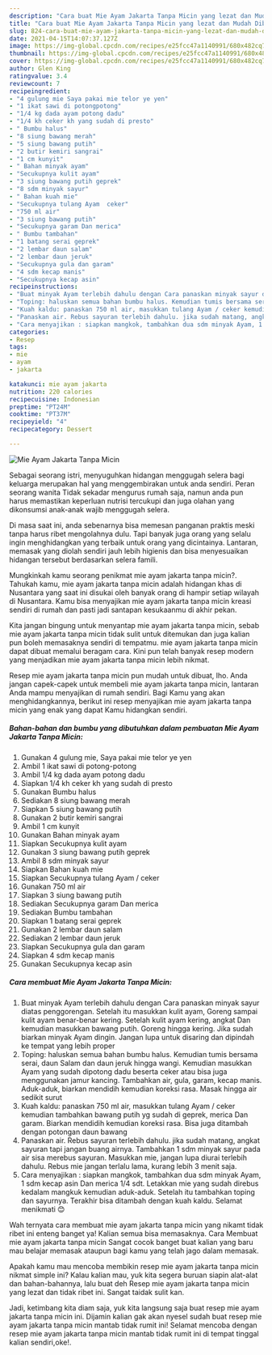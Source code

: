 ```yaml
---
description: "Cara buat Mie Ayam Jakarta Tanpa Micin yang lezat dan Mudah Dibuat"
title: "Cara buat Mie Ayam Jakarta Tanpa Micin yang lezat dan Mudah Dibuat"
slug: 824-cara-buat-mie-ayam-jakarta-tanpa-micin-yang-lezat-dan-mudah-dibuat
date: 2021-04-15T14:07:37.127Z
image: https://img-global.cpcdn.com/recipes/e25fcc47a1140991/680x482cq70/mie-ayam-jakarta-tanpa-micin-foto-resep-utama.jpg
thumbnail: https://img-global.cpcdn.com/recipes/e25fcc47a1140991/680x482cq70/mie-ayam-jakarta-tanpa-micin-foto-resep-utama.jpg
cover: https://img-global.cpcdn.com/recipes/e25fcc47a1140991/680x482cq70/mie-ayam-jakarta-tanpa-micin-foto-resep-utama.jpg
author: Glen King
ratingvalue: 3.4
reviewcount: 7
recipeingredient:
- "4 gulung mie Saya pakai mie telor ye yen"
- "1 ikat sawi di potongpotong"
- "1/4 kg dada ayam potong dadu"
- "1/4 kh ceker kh yang sudah di presto"
- " Bumbu halus"
- "8 siung bawang merah"
- "5 siung bawang putih"
- "2 butir kemiri sangrai"
- "1 cm kunyit"
- " Bahan minyak ayam"
- "Secukupnya kulit ayam"
- "3 siung bawang putih geprek"
- "8 sdm minyak sayur"
- " Bahan kuah mie"
- "Secukupnya tulang Ayam  ceker"
- "750 ml air"
- "3 siung bawang putih"
- "Secukupnya garam Dan merica"
- " Bumbu tambahan"
- "1 batang serai geprek"
- "2 lembar daun salam"
- "2 lembar daun jeruk"
- "Secukupnya gula dan garam"
- "4 sdm kecap manis"
- "Secukupnya kecap asin"
recipeinstructions:
- "Buat minyak Ayam terlebih dahulu dengan Cara panaskan minyak sayur diatas penggorengan. Setelah itu masukkan kulit ayam, Goreng sampai kulit ayam benar-benar kering. Setelah kulit ayam kering, angkat Dan kemudian masukkan bawang putih. Goreng hingga kering. Jika sudah biarkan minyak Ayam dingin. Jangan lupa untuk disaring dan dipindah ke tempat yang lebih proper"
- "Toping: haluskan semua bahan bumbu halus. Kemudian tumis bersama serai, daun Salam dan daun jeruk hingga wangi. Kemudian masukkan Ayam yang sudah dipotong dadu beserta ceker atau bisa juga menggunakan jamur kancing. Tambahkan air, gula, garam, kecap manis. Aduk-aduk, biarkan mendidih kemudian koreksi rasa. Masak hingga air sedikit surut"
- "Kuah kaldu: panaskan 750 ml air, masukkan tulang Ayam / ceker kemudian tambahkan bawang putih yg sudah di geprek, merica Dan garam. Biarkan mendidih kemudian koreksi rasa. Bisa juga ditambah dengan potongan daun bawang"
- "Panaskan air. Rebus sayuran terlebih dahulu. jika sudah matang, angkat sayuran tapi jangan buang airnya. Tambahkan 1 sdm minyak sayur pada air sisa merebus sayuran. Masukkan mie, jangan lupa diurai terlebih dahulu. Rebus mie jangan terlalu lama, kurang lebih 3 menit saja."
- "Cara menyajikan : siapkan mangkok, tambahkan dua sdm minyak Ayam, 1 sdm kecap asin Dan merica 1/4 sdt. Letakkan mie yang sudah direbus kedalam mangkuk kemudian aduk-aduk. Setelah itu tambahkan toping dan sayurnya. Terakhir bisa ditambah dengan kuah kaldu. Selamat menikmati 😊"
categories:
- Resep
tags:
- mie
- ayam
- jakarta

katakunci: mie ayam jakarta 
nutrition: 220 calories
recipecuisine: Indonesian
preptime: "PT24M"
cooktime: "PT37M"
recipeyield: "4"
recipecategory: Dessert

---
```



![Mie Ayam Jakarta Tanpa Micin](https://img-global.cpcdn.com/recipes/e25fcc47a1140991/680x482cq70/mie-ayam-jakarta-tanpa-micin-foto-resep-utama.jpg)

Sebagai seorang istri, menyuguhkan hidangan menggugah selera bagi keluarga merupakan hal yang menggembirakan untuk anda sendiri. Peran seorang  wanita Tidak sekadar mengurus rumah saja, namun anda pun harus memastikan keperluan nutrisi tercukupi dan juga olahan yang dikonsumsi anak-anak wajib menggugah selera.

Di masa  saat ini, anda sebenarnya bisa memesan panganan praktis meski tanpa harus ribet mengolahnya dulu. Tapi banyak juga orang yang selalu ingin menghidangkan yang terbaik untuk orang yang dicintainya. Lantaran, memasak yang diolah sendiri jauh lebih higienis dan bisa menyesuaikan hidangan tersebut berdasarkan selera famili. 



Mungkinkah kamu seorang penikmat mie ayam jakarta tanpa micin?. Tahukah kamu, mie ayam jakarta tanpa micin adalah hidangan khas di Nusantara yang saat ini disukai oleh banyak orang di hampir setiap wilayah di Nusantara. Kamu bisa menyajikan mie ayam jakarta tanpa micin kreasi sendiri di rumah dan pasti jadi santapan kesukaanmu di akhir pekan.

Kita jangan bingung untuk menyantap mie ayam jakarta tanpa micin, sebab mie ayam jakarta tanpa micin tidak sulit untuk ditemukan dan juga kalian pun boleh memasaknya sendiri di tempatmu. mie ayam jakarta tanpa micin dapat dibuat memalui beragam cara. Kini pun telah banyak resep modern yang menjadikan mie ayam jakarta tanpa micin lebih nikmat.

Resep mie ayam jakarta tanpa micin pun mudah untuk dibuat, lho. Anda jangan capek-capek untuk membeli mie ayam jakarta tanpa micin, lantaran Anda mampu menyajikan di rumah sendiri. Bagi Kamu yang akan menghidangkannya, berikut ini resep menyajikan mie ayam jakarta tanpa micin yang enak yang dapat Kamu hidangkan sendiri.

<!--inarticleads1-->

##### Bahan-bahan dan bumbu yang dibutuhkan dalam pembuatan Mie Ayam Jakarta Tanpa Micin:

1. Gunakan 4 gulung mie, Saya pakai mie telor ye yen
1. Ambil 1 ikat sawi di potong-potong
1. Ambil 1/4 kg dada ayam potong dadu
1. Siapkan 1/4 kh ceker kh yang sudah di presto
1. Gunakan  Bumbu halus
1. Sediakan 8 siung bawang merah
1. Siapkan 5 siung bawang putih
1. Gunakan 2 butir kemiri sangrai
1. Ambil 1 cm kunyit
1. Gunakan  Bahan minyak ayam
1. Siapkan Secukupnya kulit ayam
1. Gunakan 3 siung bawang putih geprek
1. Ambil 8 sdm minyak sayur
1. Siapkan  Bahan kuah mie
1. Siapkan Secukupnya tulang Ayam / ceker
1. Gunakan 750 ml air
1. Siapkan 3 siung bawang putih
1. Sediakan Secukupnya garam Dan merica
1. Sediakan  Bumbu tambahan
1. Siapkan 1 batang serai geprek
1. Gunakan 2 lembar daun salam
1. Sediakan 2 lembar daun jeruk
1. Siapkan Secukupnya gula dan garam
1. Siapkan 4 sdm kecap manis
1. Gunakan Secukupnya kecap asin




<!--inarticleads2-->

##### Cara membuat Mie Ayam Jakarta Tanpa Micin:

1. Buat minyak Ayam terlebih dahulu dengan Cara panaskan minyak sayur diatas penggorengan. Setelah itu masukkan kulit ayam, Goreng sampai kulit ayam benar-benar kering. Setelah kulit ayam kering, angkat Dan kemudian masukkan bawang putih. Goreng hingga kering. Jika sudah biarkan minyak Ayam dingin. Jangan lupa untuk disaring dan dipindah ke tempat yang lebih proper
1. Toping: haluskan semua bahan bumbu halus. Kemudian tumis bersama serai, daun Salam dan daun jeruk hingga wangi. Kemudian masukkan Ayam yang sudah dipotong dadu beserta ceker atau bisa juga menggunakan jamur kancing. Tambahkan air, gula, garam, kecap manis. Aduk-aduk, biarkan mendidih kemudian koreksi rasa. Masak hingga air sedikit surut
1. Kuah kaldu: panaskan 750 ml air, masukkan tulang Ayam / ceker kemudian tambahkan bawang putih yg sudah di geprek, merica Dan garam. Biarkan mendidih kemudian koreksi rasa. Bisa juga ditambah dengan potongan daun bawang
1. Panaskan air. Rebus sayuran terlebih dahulu. jika sudah matang, angkat sayuran tapi jangan buang airnya. Tambahkan 1 sdm minyak sayur pada air sisa merebus sayuran. Masukkan mie, jangan lupa diurai terlebih dahulu. Rebus mie jangan terlalu lama, kurang lebih 3 menit saja.
1. Cara menyajikan : siapkan mangkok, tambahkan dua sdm minyak Ayam, 1 sdm kecap asin Dan merica 1/4 sdt. Letakkan mie yang sudah direbus kedalam mangkuk kemudian aduk-aduk. Setelah itu tambahkan toping dan sayurnya. Terakhir bisa ditambah dengan kuah kaldu. Selamat menikmati 😊




Wah ternyata cara membuat mie ayam jakarta tanpa micin yang nikamt tidak ribet ini enteng banget ya! Kalian semua bisa memasaknya. Cara Membuat mie ayam jakarta tanpa micin Sangat cocok banget buat kalian yang baru mau belajar memasak ataupun bagi kamu yang telah jago dalam memasak.

Apakah kamu mau mencoba membikin resep mie ayam jakarta tanpa micin nikmat simple ini? Kalau kalian mau, yuk kita segera buruan siapin alat-alat dan bahan-bahannya, lalu buat deh Resep mie ayam jakarta tanpa micin yang lezat dan tidak ribet ini. Sangat taidak sulit kan. 

Jadi, ketimbang kita diam saja, yuk kita langsung saja buat resep mie ayam jakarta tanpa micin ini. Dijamin kalian gak akan nyesel sudah buat resep mie ayam jakarta tanpa micin mantab tidak rumit ini! Selamat mencoba dengan resep mie ayam jakarta tanpa micin mantab tidak rumit ini di tempat tinggal kalian sendiri,oke!.

